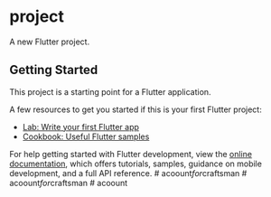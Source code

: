 # project

A new Flutter project.

## Getting Started

This project is a starting point for a Flutter application.

A few resources to get you started if this is your first Flutter project:

- [Lab: Write your first Flutter app](https://docs.flutter.dev/get-started/codelab)
- [Cookbook: Useful Flutter samples](https://docs.flutter.dev/cookbook)

For help getting started with Flutter development, view the
[online documentation](https://docs.flutter.dev/), which offers tutorials,
samples, guidance on mobile development, and a full API reference.
#   a c o o u n t _ f o r _ c r a f t s m a n  
 #   a c o o u n t _ f o r _ c r a f t s m a n  
 #   a c o o u n t  
 